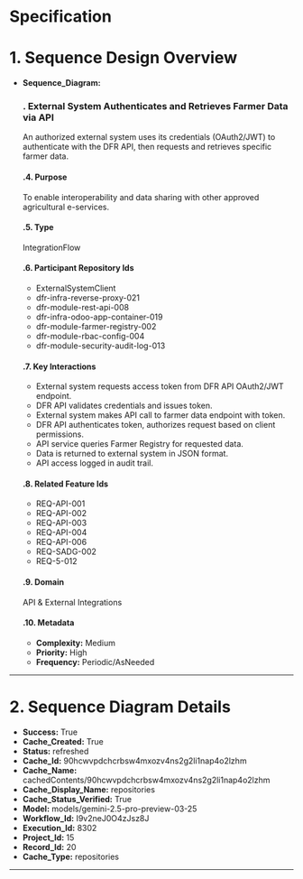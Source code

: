 # Specification

# 1. Sequence Design Overview

- **Sequence_Diagram:**
  ### . External System Authenticates and Retrieves Farmer Data via API
  An authorized external system uses its credentials (OAuth2/JWT) to authenticate with the DFR API, then requests and retrieves specific farmer data.

  #### .4. Purpose
  To enable interoperability and data sharing with other approved agricultural e-services.

  #### .5. Type
  IntegrationFlow

  #### .6. Participant Repository Ids
  
  - ExternalSystemClient
  - dfr-infra-reverse-proxy-021
  - dfr-module-rest-api-008
  - dfr-infra-odoo-app-container-019
  - dfr-module-farmer-registry-002
  - dfr-module-rbac-config-004
  - dfr-module-security-audit-log-013
  
  #### .7. Key Interactions
  
  - External system requests access token from DFR API OAuth2/JWT endpoint.
  - DFR API validates credentials and issues token.
  - External system makes API call to farmer data endpoint with token.
  - DFR API authenticates token, authorizes request based on client permissions.
  - API service queries Farmer Registry for requested data.
  - Data is returned to external system in JSON format.
  - API access logged in audit trail.
  
  #### .8. Related Feature Ids
  
  - REQ-API-001
  - REQ-API-002
  - REQ-API-003
  - REQ-API-004
  - REQ-API-006
  - REQ-SADG-002
  - REQ-5-012
  
  #### .9. Domain
  API & External Integrations

  #### .10. Metadata
  
  - **Complexity:** Medium
  - **Priority:** High
  - **Frequency:** Periodic/AsNeeded
  


---

# 2. Sequence Diagram Details

- **Success:** True
- **Cache_Created:** True
- **Status:** refreshed
- **Cache_Id:** 90hcwvpdchcrbsw4mxozv4ns2g2li1nap4o2lzhm
- **Cache_Name:** cachedContents/90hcwvpdchcrbsw4mxozv4ns2g2li1nap4o2lzhm
- **Cache_Display_Name:** repositories
- **Cache_Status_Verified:** True
- **Model:** models/gemini-2.5-pro-preview-03-25
- **Workflow_Id:** I9v2neJ0O4zJsz8J
- **Execution_Id:** 8302
- **Project_Id:** 15
- **Record_Id:** 20
- **Cache_Type:** repositories


---

